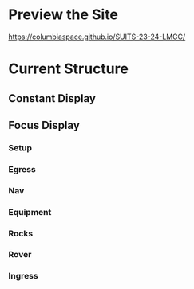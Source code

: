 # Preview the Site
https://columbiaspace.github.io/SUITS-23-24-LMCC/

# Current Structure

## Constant Display

## Focus Display

### Setup

### Egress

### Nav

### Equipment 

### Rocks

### Rover

### Ingress


